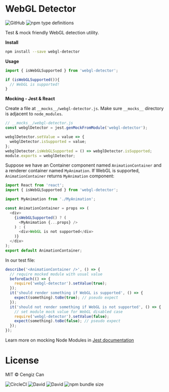 # WebGL Detector

![GitHub](https://img.shields.io/github/license/cengizcan/webgl-detector?style=flat-square) ![npm type definitions](https://img.shields.io/npm/types/webgl-detector?style=flat-square)

Test & mock friendly WebGL detection utility.

**Install**
```bash
npm install --save webgl-detector
```
**Usage**
```javascript
import { isWebGLSupported } from 'webgl-detector';

if (isWebGLSupported()){
  // WebGL is supported!
}
```
**Mocking - Jest & React**

Create a file at `__mocks__/webgl-detector.js`. Make sure `__mocks__` directory is adjacent to `node_modules`. 
```javascript
// __mocks__/webgl-detector.js
const webglDetector = jest.genMockFromModule('webgl-detector');

webglDetector.setValue = value => {
  webglDetector.isSupported = value;
};
webglDetector.isWebGLSupported = () => webglDetector.isSupported;
module.exports = webglDetector;
```
Suppose we have an Container component named `AnimationContainer` and a renderer container named `MyAnimation`. If WebGL is supported, `AnimationContainer` returns `MyAnimation` component:
```javascript
import React from 'react';
import { isWebGLSupported } from 'webgl-detector';

import MyAnimation from './MyAnimation';

const AnimationContainer = props => (
  <div>
    {isWebGLSupported() ? (
      <MyAnimation {...props} />
    ) : (
      <div>WebGL is not supported</div>
    )}
  </div>
);
export default AnimationContainer;
```
In our test file:
```javascript
describe('<AnimationContainer />', () => {
  // require mocked module with usual value
  beforeEach(() => {
    require('webgl-detector').setValue(true);
  });
  it('should render something if WebGL is supported', () => {
    expect(something).toBe(true); // pseudo expect
  });
  it('should not render something if WebGL is not supported', () => {
    // set module mock value for WebGL disabled case
    require('webgl-detector').setValue(false);
    expect(something).toBe(false); // pseudo expect
  });
});
```
Learn more on mocking Node Modules in [Jest documentation](https://jestjs.io/docs/en/manual-mocks#mocking-node-modules)


# License

MIT © Cengiz Can

![CircleCI](https://img.shields.io/circleci/build/gh/cengizcan/webgl-detector?style=flat-square&token=28279ff846840a5986a4b01ef014b9143e26ef46) ![David](https://img.shields.io/david/cengizcan/webgl-detector?style=flat-square) ![David](https://img.shields.io/david/dev/cengizcan/webgl-detector?style=flat-square) ![npm bundle size](https://img.shields.io/bundlephobia/minzip/webgl-detector?style=flat-square)